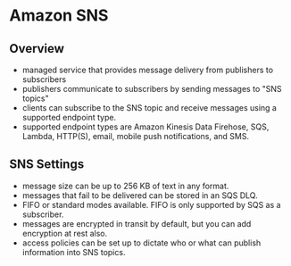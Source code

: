 # Amazon SNS

## Overview

-  managed service that provides message delivery from publishers to subscribers 
- publishers communicate to subscribers by sending messages to "SNS topics"
- clients can subscribe to the SNS topic and receive messages using a supported endpoint type.
- supported endpoint types are Amazon Kinesis Data Firehose, SQS, Lambda, HTTP(S), email, mobile push notifications, and SMS. 

## SNS Settings

- message size can be up to 256 KB of text in any format.
- messages that fail to be delivered can be stored in an SQS DLQ.
- FIFO or standard modes available. FIFO is only supported by SQS as a subscriber.
- messages are encrypted in transit by default, but you can add encryption at rest also. 
- access policies can be set up to dictate who or what can publish information into SNS topics. 